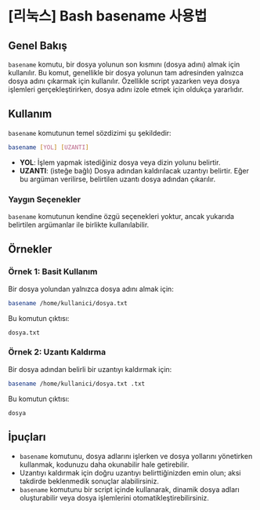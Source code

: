 # [리눅스] Bash basename 사용법

## Genel Bakış
`basename` komutu, bir dosya yolunun son kısmını (dosya adını) almak için kullanılır. Bu komut, genellikle bir dosya yolunun tam adresinden yalnızca dosya adını çıkarmak için kullanılır. Özellikle script yazarken veya dosya işlemleri gerçekleştirirken, dosya adını izole etmek için oldukça yararlıdır.

## Kullanım
`basename` komutunun temel sözdizimi şu şekildedir:

```bash
basename [YOL] [UZANTI]
```

- **YOL**: İşlem yapmak istediğiniz dosya veya dizin yolunu belirtir.
- **UZANTI**: (isteğe bağlı) Dosya adından kaldırılacak uzantıyı belirtir. Eğer bu argüman verilirse, belirtilen uzantı dosya adından çıkarılır.

### Yaygın Seçenekler
`basename` komutunun kendine özgü seçenekleri yoktur, ancak yukarıda belirtilen argümanlar ile birlikte kullanılabilir.

## Örnekler

### Örnek 1: Basit Kullanım
Bir dosya yolundan yalnızca dosya adını almak için:

```bash
basename /home/kullanici/dosya.txt
```
Bu komutun çıktısı:
```
dosya.txt
```

### Örnek 2: Uzantı Kaldırma
Bir dosya adından belirli bir uzantıyı kaldırmak için:

```bash
basename /home/kullanici/dosya.txt .txt
```
Bu komutun çıktısı:
```
dosya
```

## İpuçları
- `basename` komutunu, dosya adlarını işlerken ve dosya yollarını yönetirken kullanmak, kodunuzu daha okunabilir hale getirebilir.
- Uzantıyı kaldırmak için doğru uzantıyı belirttiğinizden emin olun; aksi takdirde beklenmedik sonuçlar alabilirsiniz.
- `basename` komutunu bir script içinde kullanarak, dinamik dosya adları oluşturabilir veya dosya işlemlerini otomatikleştirebilirsiniz.